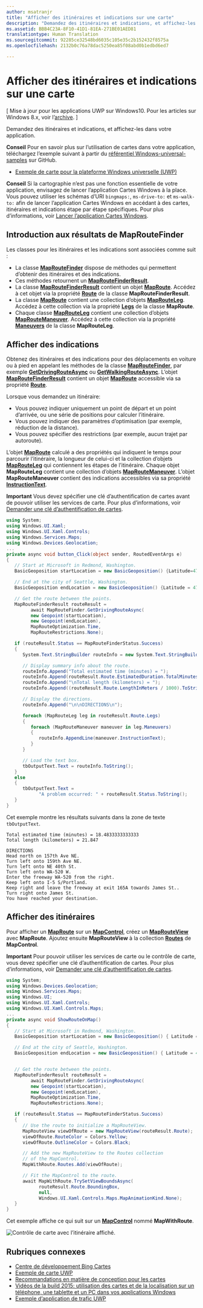 ```yaml
---
author: msatranjr
title: "Afficher des itinéraires et indications sur une carte"
description: "Demandez des itinéraires et indications, et affichez-les dans votre application."
ms.assetid: BBB4C23A-8F10-41D1-81EA-271BE01AED81
translationtype: Human Translation
ms.sourcegitcommit: 92285ce32548bd6035c105e35c2b152432f8575a
ms.openlocfilehash: 2132b0c76a78dac5250ea85f08abd0b1edbd6ed7

---
```


# Afficher des itinéraires et indications sur une carte


\[ Mise à jour pour les applications UWP sur Windows10. Pour les articles sur Windows 8.x, voir l’[archive](http://go.microsoft.com/fwlink/p/?linkid=619132). \]


Demandez des itinéraires et indications, et affichez-les dans votre application.

**Conseil** Pour en savoir plus sur l’utilisation de cartes dans votre application, téléchargez l’exemple suivant à partir du [référentiel Windows-universal-samples](http://go.microsoft.com/fwlink/p/?LinkId=619979) sur GitHub.

-   [Exemple de carte pour la plateforme Windows universelle (UWP)](http://go.microsoft.com/fwlink/p/?LinkId=619977)

**Conseil** Si la cartographie n’est pas une fonction essentielle de votre application, envisagez de lancer l’application Cartes Windows à la place. Vous pouvez utiliser les schémas d’URI `bingmaps:`, `ms-drive-to:` et `ms-walk-to:` afin de lancer l’application Cartes Windows en accédant à des cartes, itinéraires et indications étape par étape spécifiques. Pour plus d’informations, voir [Lancer l’application Cartes Windows](https://msdn.microsoft.com/library/windows/apps/mt228341).

 

## Introduction aux résultats de MapRouteFinder


Les classes pour les itinéraires et les indications sont associées comme suit :

-   La classe [**MapRouteFinder**](https://msdn.microsoft.com/library/windows/apps/dn636938) dispose de méthodes qui permettent d’obtenir des itinéraires et des indications.
-   Ces méthodes retournent un [**MapRouteFinderResult**](https://msdn.microsoft.com/library/windows/apps/dn636939).
-   La classe [**MapRouteFinderResult**](https://msdn.microsoft.com/library/windows/apps/dn636939) contient un objet [**MapRoute**](https://msdn.microsoft.com/library/windows/apps/dn636937). Accédez à cet objet via la propriété [**Route**](https://msdn.microsoft.com/library/windows/apps/dn636940) de la classe **MapRouteFinderResult**.
-   La classe [**MapRoute**](https://msdn.microsoft.com/library/windows/apps/dn636937) contient une collection d’objets [**MapRouteLeg**](https://msdn.microsoft.com/library/windows/apps/dn636955). Accédez à cette collection via la propriété [**Legs**](https://msdn.microsoft.com/library/windows/apps/dn636973) de la classe **MapRoute**.
-   Chaque classe [**MapRouteLeg**](https://msdn.microsoft.com/library/windows/apps/dn636955) contient une collection d’objets [**MapRouteManeuver**](https://msdn.microsoft.com/library/windows/apps/dn636961). Accédez à cette collection via la propriété [**Maneuvers**](https://msdn.microsoft.com/library/windows/apps/dn636959) de la classe **MapRouteLeg**.

## Afficher des indications


Obtenez des itinéraires et des indications pour des déplacements en voiture ou à pied en appelant les méthodes de la classe [**MapRouteFinder**](https://msdn.microsoft.com/library/windows/apps/dn636938), par exemple [**GetDrivingRouteAsync**](https://msdn.microsoft.com/library/windows/apps/dn636943) ou [**GetWalkingRouteAsync**](https://msdn.microsoft.com/library/windows/apps/dn636953). L’objet [**MapRouteFinderResult**](https://msdn.microsoft.com/library/windows/apps/dn636939) contient un objet [**MapRoute**](https://msdn.microsoft.com/library/windows/apps/dn636937) accessible via sa propriété [**Route**](https://msdn.microsoft.com/library/windows/apps/dn636940).

Lorsque vous demandez un itinéraire:

-   Vous pouvez indiquer uniquement un point de départ et un point d’arrivée, ou une série de positions pour calculer l’itinéraire.
-   Vous pouvez indiquer des paramètres d’optimisation (par exemple, réduction de la distance).
-   Vous pouvez spécifier des restrictions (par exemple, aucun trajet par autoroute).

L’objet [**MapRoute**](https://msdn.microsoft.com/library/windows/apps/dn636937) calculé a des propriétés qui indiquent le temps pour parcourir l’itinéraire, la longueur de celui-ci et la collection d’objets [**MapRouteLeg**](https://msdn.microsoft.com/library/windows/apps/dn636955) qui contiennent les étapes de l’itinéraire. Chaque objet **MapRouteLeg** contient une collection d’objets [**MapRouteManeuver**](https://msdn.microsoft.com/library/windows/apps/dn636961). L’objet **MapRouteManeuver** contient des indications accessibles via sa propriété [**InstructionText**](https://msdn.microsoft.com/library/windows/apps/dn636964).

**Important** Vous devez spécifier une clé d’authentification de cartes avant de pouvoir utiliser les services de carte. Pour plus d’informations, voir [Demander une clé d’authentification de cartes](authentication-key.md).

 

```csharp
using System;
using Windows.UI.Xaml;
using Windows.UI.Xaml.Controls;
using Windows.Services.Maps;
using Windows.Devices.Geolocation;
...
private async void button_Click(object sender, RoutedEventArgs e)
{
   // Start at Microsoft in Redmond, Washington.
   BasicGeoposition startLocation = new BasicGeoposition() {Latitude=47.643,Longitude=-122.131};

   // End at the city of Seattle, Washington.
   BasicGeoposition endLocation = new BasicGeoposition() {Latitude = 47.604,Longitude= -122.329};

   // Get the route between the points.
   MapRouteFinderResult routeResult =
         await MapRouteFinder.GetDrivingRouteAsync(
         new Geopoint(startLocation),
         new Geopoint(endLocation),
         MapRouteOptimization.Time,
         MapRouteRestrictions.None);

   if (routeResult.Status == MapRouteFinderStatus.Success)
   {
      System.Text.StringBuilder routeInfo = new System.Text.StringBuilder();

      // Display summary info about the route.
      routeInfo.Append("Total estimated time (minutes) = ");
      routeInfo.Append(routeResult.Route.EstimatedDuration.TotalMinutes.ToString());
      routeInfo.Append("\nTotal length (kilometers) = ");
      routeInfo.Append((routeResult.Route.LengthInMeters / 1000).ToString());

      // Display the directions.
      routeInfo.Append("\n\nDIRECTIONS\n");

      foreach (MapRouteLeg leg in routeResult.Route.Legs)
      {
         foreach (MapRouteManeuver maneuver in leg.Maneuvers)
         {
            routeInfo.AppendLine(maneuver.InstructionText);
         }
      }

      // Load the text box.
      tbOutputText.Text = routeInfo.ToString();
   }
   else
   {
      tbOutputText.Text =
            "A problem occurred: " + routeResult.Status.ToString();
   }
}
```

Cet exemple montre les résultats suivants dans la zone de texte `tbOutputText`.

``` syntax
Total estimated time (minutes) = 18.4833333333333
Total length (kilometers) = 21.847

DIRECTIONS
Head north on 157th Ave NE.
Turn left onto 159th Ave NE.
Turn left onto NE 40th St.
Turn left onto WA-520 W.
Enter the freeway WA-520 from the right.
Keep left onto I-5 S/Portland.
Keep right and leave the freeway at exit 165A towards James St..
Turn right onto James St.
You have reached your destination.
```

## Afficher des itinéraires


Pour afficher un [**MapRoute**](https://msdn.microsoft.com/library/windows/apps/dn636937) sur un [**MapControl**](https://msdn.microsoft.com/library/windows/apps/dn637004), créez un [**MapRouteView**](https://msdn.microsoft.com/library/windows/apps/dn637122) avec **MapRoute**. Ajoutez ensuite **MapRouteView** à la collection [**Routes**](https://msdn.microsoft.com/library/windows/apps/dn637047) de **MapControl**.

**Important** Pour pouvoir utiliser les services de carte ou le contrôle de carte, vous devez spécifier une clé d’authentification de cartes. Pour plus d’informations, voir [Demander une clé d’authentification de cartes](authentication-key.md).

 

```csharp
using System;
using Windows.Devices.Geolocation;
using Windows.Services.Maps;
using Windows.UI;
using Windows.UI.Xaml.Controls;
using Windows.UI.Xaml.Controls.Maps;
...
private async void ShowRouteOnMap()
{
   // Start at Microsoft in Redmond, Washington.
   BasicGeoposition startLocation = new BasicGeoposition() { Latitude = 47.643, Longitude = -122.131 };

   // End at the city of Seattle, Washington.
   BasicGeoposition endLocation = new BasicGeoposition() { Latitude = 47.604, Longitude = -122.329 };


   // Get the route between the points.
   MapRouteFinderResult routeResult =
         await MapRouteFinder.GetDrivingRouteAsync(
         new Geopoint(startLocation),
         new Geopoint(endLocation),
         MapRouteOptimization.Time,
         MapRouteRestrictions.None);

   if (routeResult.Status == MapRouteFinderStatus.Success)
   {
      // Use the route to initialize a MapRouteView.
      MapRouteView viewOfRoute = new MapRouteView(routeResult.Route);
      viewOfRoute.RouteColor = Colors.Yellow;
      viewOfRoute.OutlineColor = Colors.Black;

      // Add the new MapRouteView to the Routes collection
      // of the MapControl.
      MapWithRoute.Routes.Add(viewOfRoute);

      // Fit the MapControl to the route.
      await MapWithRoute.TrySetViewBoundsAsync(
            routeResult.Route.BoundingBox,
            null,
            Windows.UI.Xaml.Controls.Maps.MapAnimationKind.None);
   }
}
```

Cet exemple affiche ce qui suit sur un [**MapControl**](https://msdn.microsoft.com/library/windows/apps/dn637004) nommé **MapWithRoute**.

![Contrôle de carte avec l’itinéraire affiché.](images/routeonmap.png)

## Rubriques connexes

* [Centre de développement Bing Cartes](https://www.bingmapsportal.com/)
* [Exemple de carte UWP](http://go.microsoft.com/fwlink/p/?LinkId=619977)
* [Recommandations en matière de conception pour les cartes](https://msdn.microsoft.com/library/windows/apps/dn596102)
* [Vidéos de la build 2015: utilisation des cartes et de la localisation sur un téléphone, une tablette et un PC dans vos applications Windows](https://channel9.msdn.com/Events/Build/2015/2-757)
* [Exemple d’application de trafic UWP](http://go.microsoft.com/fwlink/p/?LinkId=619982)




<!--HONumber=Jun16_HO5-->


